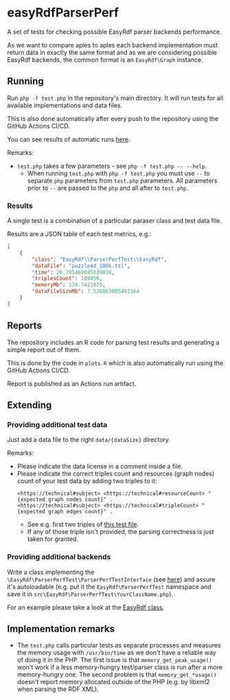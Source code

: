 # easyRdfParserPerf

A set of tests for checking possible EasyRdf parser backends performance.

As we want to compare aples to aples each backend implementation must return data in exactly the same format
and as we are considering possible EasyRdf backends, the common format is an `EasyRdf\Graph` instance.

## Running

Run `php -f test.php` in the repository's main directory.
It will run tests for all available implementations and data files.

This is also done automatically after every push to the repository using the GitHub Actions CI/CD.

You can see results of automatic runs [here](https://github.com/zozlak/easyRdfParserPerf/actions?query=workflow%3Arun).

Remarks:

* `test.php` takes a few parameters - see `php -f test.php -- --help`.
    * When running `test.php` with `php -f test.php` you must use `--` to separate `php` parameters from `test.php` parameters.
      All parameters prior to `--` are passed to the `php` and all after to `test.php`.

### Results

A single test is a combination of a particular paraser class and test data file.

Results are a JSON table of each test metrics, e.g.:

```json
[
    {
        "class": "EasyRdf\\ParserPerfTest\\EasyRdf",
        "dataFile": "puzzle4d_100k.ttl",
        "time": 26.795469045639038,
        "triplesCount": 109456,
        "memoryMb": 178.7421875,
        "dataFileSizeMb": 7.526865005493164
    }
]
```

## Reports

The repository includes an R code for parsing test results and generating a simple report out of them.

This is done by the code in `plots.R` which is also automatically run using the GitHub Actions CI/CD.

Report is published as an Actions run artifact.

## Extending

### Providing additional test data

Just add a data file to the right `data/{dataSize}` directory.

Remarks:

* Please indicate the data license in a comment inside a file.
* Please indicate the correct triples count and resources (graph nodes) count of your test data by adding two triples to it:
  ```
  <https://technical#subject> <https://technical#resourceCount> "{expected graph nodes count}" .
  <https://technical#subject> <https://technical#tripleCount> "{expected graph edges count}" .
  ```
    * See e.g. first two triples of [this test file](https://github.com/zozlak/easyRdfParserPerf/blob/master/data/small/puzzle4d_5k.ntriples).
    * If any of those triple isn't provided, the parsing correctness is just taken for granted.

### Providing additional backends

Write a class implementing the `\EasyRdf\ParserPerfTest\ParserPerfTestInterface`
(see [here](https://github.com/zozlak/easyRdfParserPerf/blob/master/src/EasyRdf/ParserPerfTest/ParserPerfTestInterface.php))
and assure it's autoloadable
(e.g. put it the `EasyRdf\ParserPerfTest` namespace and save it in `src\EasyRdf\ParserPerfTest\YourClassName.php`).

For an example please take a look at the [EasyRdf class](https://github.com/zozlak/easyRdfParserPerf/blob/master/src/EasyRdf/ParserPerfTest/EasyRdf.php).

## Implementation remarks

* The `test.php` calls particular tests as separate processes and measures the memory usage with `/usr/bin/time` as we don't have a reliable way of doing it in the PHP. The first issue is that `memory_get_peak_usage()` won't work if a less memory-hungry test/parser class is run after a more memory-hungry one. The second problem is that `memory_get_*usage()` doesn't report memory allocated outside of the PHP (e.g. by libxml2 when parsing the RDF XML).
